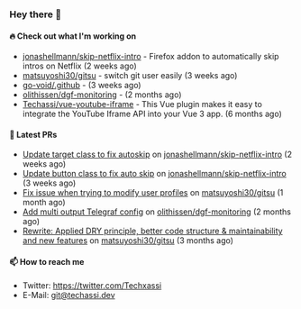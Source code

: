 ### Hey there 👋

#### 🔥 Check out what I'm working on


- [jonashellmann/skip-netflix-intro](https://github.com/jonashellmann/skip-netflix-intro) - Firefox addon to automatically skip intros on Netflix (2 weeks ago)
- [matsuyoshi30/gitsu](https://github.com/matsuyoshi30/gitsu) - switch git user easily (3 weeks ago)
- [go-void/.github](https://github.com/go-void/.github) -  (3 weeks ago)
- [olithissen/dgf-monitoring](https://github.com/olithissen/dgf-monitoring) -  (2 months ago)
- [Techassi/vue-youtube-iframe](https://github.com/Techassi/vue-youtube-iframe) - This Vue plugin makes it easy to integrate the YouTube Iframe API into your Vue 3 app. (6 months ago)

#### 🧪 Latest PRs


- [Update target class to fix autoskip](https://github.com/jonashellmann/skip-netflix-intro/pull/2) on [jonashellmann/skip-netflix-intro](https://github.com/jonashellmann/skip-netflix-intro) (2 weeks ago)
- [Update button class to fix auto skip](https://github.com/jonashellmann/skip-netflix-intro/pull/1) on [jonashellmann/skip-netflix-intro](https://github.com/jonashellmann/skip-netflix-intro) (3 weeks ago)
- [Fix issue when trying to modify user profiles](https://github.com/matsuyoshi30/gitsu/pull/20) on [matsuyoshi30/gitsu](https://github.com/matsuyoshi30/gitsu) (1 month ago)
- [Add multi output Telegraf config](https://github.com/olithissen/dgf-monitoring/pull/2) on [olithissen/dgf-monitoring](https://github.com/olithissen/dgf-monitoring) (2 months ago)
- [Rewrite: Applied DRY principle, better code structure &amp; maintainability and new features](https://github.com/matsuyoshi30/gitsu/pull/16) on [matsuyoshi30/gitsu](https://github.com/matsuyoshi30/gitsu) (3 months ago)

#### 📫 How to reach me

- Twitter: https://twitter.com/Techxassi
- E-Mail: git@techassi.dev